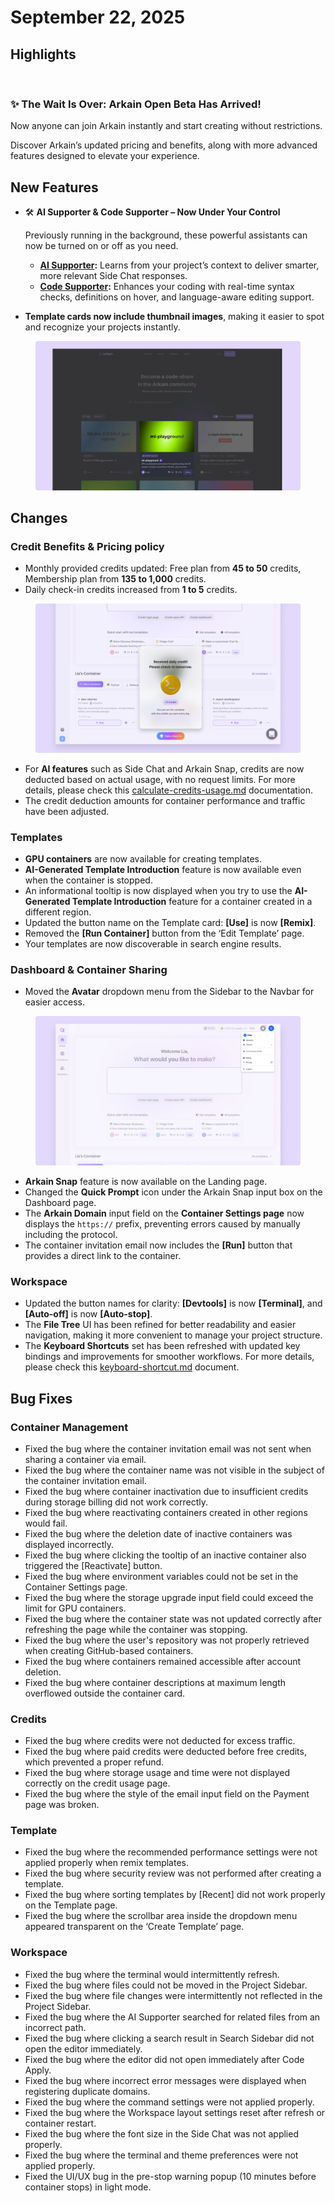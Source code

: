 # September 22, 2025

## Highlights

<figure><img src="../../.gitbook/assets/하이라이트.png" alt=""><figcaption></figcaption></figure>

### **✨ The Wait Is Over: Arkain Open Beta Has Arrived!**

Now anyone can join Arkain instantly and start creating without restrictions.

Discover Arkain’s updated pricing and benefits, along with more advanced features designed to elevate your experience.

## New Features

*   🛠️ **AI Supporter & Code Supporter – Now Under Your Control**

    Previously running in the background, these powerful assistants can now be turned on or off as you need.

    * [**AI Supporter**](../../user-guide/arkain-ai/ai-supporter.md)**:** Learns from your project’s context to deliver smarter, more relevant Side Chat responses.
    * [**Code Supporter**](../../user-guide/workspace/editor/code-supporter.md)**:** Enhances your coding with real-time syntax checks, definitions on hover, and language-aware editing support.
* **Template cards now include thumbnail images**, making it easier to spot and recognize your projects instantly.

<figure><img src="../../.gitbook/assets/image (74).png" alt=""><figcaption></figcaption></figure>

## Changes

### Credit Benefits & Pricing policy

* Monthly provided credits updated: Free plan from **45 to 50** credits, Membership plan from **135 to 1,000** credits.
* Daily check-in credits increased from **1 to 5** credits.

<figure><img src="../../.gitbook/assets/03.png" alt=""><figcaption></figcaption></figure>

* For **AI features** such as Side Chat and Arkain Snap, credits are now deducted based on actual usage, with no request limits. For more details, please check this [calculate-credits-usage.md](../../credits-and-membership/credits/calculate-credits-usage.md "mention") documentation.
* The credit deduction amounts for container performance and traffic have been adjusted.

### Templates

* **GPU containers** are now available for creating templates.
* **AI-Generated Template Introduction** feature is now available even when the container is stopped.
* An informational tooltip is now displayed when you try to use the **AI-Generated Template Introduction** feature for a container created in a different region.
* Updated the button name on the Template card: **\[Use]** is now **\[Remix]**.
* Removed the **\[Run Container]** button from the ‘Edit Template’ page.
* Your templates are now discoverable in search engine results.

### Dashboard & Container Sharing

* Moved the **Avatar** dropdown menu from the Sidebar to the Navbar for easier access.

<figure><img src="../../.gitbook/assets/04 (1).png" alt=""><figcaption></figcaption></figure>

* **Arkain Snap** feature is now available on the Landing page.
* Changed the **Quick Prompt** icon under the Arkain Snap input box on the Dashboard page.
* The **Arkain Domain** input field on the **Container Settings page** now displays the `https://` prefix, preventing errors caused by manually including the protocol.
* The container invitation email now includes the **\[Run]** button that provides a direct link to the container.

### Workspace

* Updated the button names for clarity: **\[Devtools]** is now **\[Terminal]**, and **\[Auto-off]** is now **\[Auto-stop]**.
* The **File Tree** UI has been refined for better readability and easier navigation, making it more convenient to manage your project structure.
* The **Keyboard Shortcuts** set has been refreshed with updated key bindings and improvements for smoother workflows. For more details, please check this [keyboard-shortcut.md](../../user-guide/workspace/keyboard-shortcut.md "mention") document.

## Bug Fixes

### Container Management

* Fixed the bug where the container invitation email was not sent when sharing a container via email.
* Fixed the bug where the container name was not visible in the subject of the container invitation email.
* Fixed the bug where container inactivation due to insufficient credits during storage billing did not work correctly.
* Fixed the bug where reactivating containers created in other regions would fail.
* Fixed the bug where the deletion date of inactive containers was displayed incorrectly.
* Fixed the bug where clicking the tooltip of an inactive container also triggered the \[Reactivate] button.
* Fixed the bug where environment variables could not be set in the Container Settings page.
* Fixed the bug where the storage upgrade input field could exceed the limit for GPU containers.
* Fixed the bug where the container state was not updated correctly after refreshing the page while the container was stopping.
* Fixed the bug where the user's repository was not properly retrieved when creating GitHub-based containers.
* Fixed the bug where containers remained accessible after account deletion.
* Fixed the bug where container descriptions at maximum length overflowed outside the container card.

### Credits

* Fixed the bug where credits were not deducted for excess traffic.
* Fixed the bug where paid credits were deducted before free credits, which prevented a proper refund.
* Fixed the bug where storage usage and time were not displayed correctly on the credit usage page.
* Fixed the bug where the style of the email input field on the Payment page was broken.

### Template

* Fixed the bug where the recommended performance settings were not applied properly when remix templates.
* Fixed the bug where security review was not performed after creating a template.
* Fixed the bug where sorting templates by \[Recent] did not work properly on the Template page.
* Fixed the bug where the scrollbar area inside the dropdown menu appeared transparent on the ‘Create Template’ page.

### Workspace

* Fixed the bug where the terminal would intermittently refresh.
* Fixed the bug where files could not be moved in the Project Sidebar.
* Fixed the bug where file changes were intermittently not reflected in the Project Sidebar.
* Fixed the bug where the AI Supporter searched for related files from an incorrect path.
* Fixed the bug where clicking a search result in Search Sidebar did not open the editor immediately.
* Fixed the bug where the editor did not open immediately after Code Apply.
* Fixed the bug where incorrect error messages were displayed when registering duplicate domains.
* Fixed the bug where the command settings were not applied properly.
* Fixed the bug where the Workspace layout settings reset after refresh or container restart.
* Fixed the bug where the font size in the Side Chat was not applied properly.
* Fixed the bug where the terminal and theme preferences were not applied properly.
* Fixed the UI/UX bug in the pre-stop warning popup (10 minutes before container stops) in light mode.
